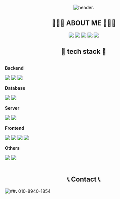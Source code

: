 <div align="center">
  
![header](https://capsule-render.vercel.app/api?type=rounded&color=timeGradient&text=안녕하세요%20이정우입니다%20👋&animation=twinkling&fontSize=40&fontAlignY=50&fontAlign=50&height=180).

## 👩🏻‍💻 ABOUT ME 👩🏻‍💻

![](http://github-profile-summary-cards.vercel.app/api/cards/profile-details?username=RobotChalle&theme=2077)
![](http://github-profile-summary-cards.vercel.app/api/cards/repos-per-language?username=RobotChalle&theme=2077)
![](http://github-profile-summary-cards.vercel.app/api/cards/most-commit-language?username=RobotChalle&theme=2077)
![](http://github-profile-summary-cards.vercel.app/api/cards/stats?username=RobotChalle&theme=2077)
![](http://github-profile-summary-cards.vercel.app/api/cards/productive-time?username=RobotChalle&theme=2077&utcOffset=9)

## 🔨 tech stack 🔨

<div style="display:flex; flex-direction:column; align-items:flex-start;">
    <!-- Backend -->
    <p><strong>Backend</strong></p>
    <div>
        <img src="https://img.shields.io/badge/Java-007396?style=for-the-badge&logo=Java&logoColor=white"> 
        <img src="https://img.shields.io/badge/Spring -6DB33F?style=for-the-badge&logo=spring&logoColor=white"> 
        <img src="https://img.shields.io/badge/Spring Boot-6DB33F?style=for-the-badge&logo=spring boot&logoColor=white"> 
    </div>
    <!-- Database -->
    <p><strong>Database</strong></p>
    <div>
        <img src="https://img.shields.io/badge/oracle-F80000?style=for-the-badge&logo=oracle&logoColor=white"> 
        <img src="https://img.shields.io/badge/mysql-4479A1?style=for-the-badge&logo=mysql&logoColor=white"> 
    </div>
    <!-- Server -->
    <p><strong>Server</strong></p>
    <div>
        <img src="https://img.shields.io/badge/linux-FCC624?style=for-the-badge&logo=linux&logoColor=black"> 
        <img src="https://img.shields.io/badge/apache tomcat-F8DC75?style=for-the-badge&logo=apachetomcat&logoColor=black">
    </div>
    <!-- Frontend -->
    <p><strong>Frontend</strong></p>
    <div>
        <img src="https://img.shields.io/badge/html5-E34F26?style=flat-square&logo=html5&logoColor=white"> 
        <img src="https://img.shields.io/badge/css-1572B6?style=flat-square&logo=css3&logoColor=white"> 
        <img src="https://img.shields.io/badge/javascript-F7DF1E?style=flat-square&logo=javascript&logoColor=black"> 
        <img src="https://img.shields.io/badge/bootstrap-7952B3?style=flat-square&logo=bootstrap&logoColor=white">
    </div>
    <!-- Others -->
    <p><strong>Others</strong></p>
    <div>
        <img src="https://img.shields.io/badge/Kotlin-7F52FF?style=flat-square&logo=kotlin&logoColor=white">
        <img src="https://img.shields.io/badge/Andoid Studio-3DDC84?style=flat-square&logo=android studio&logoColor=white">
</div><br>
</div>

## 📞 Contact 📞
<div style="display:flex; flex-direction:row;">
    <a href="challe0124@gmail.com">
        <img src="https://img.shields.io/badge/
        Gmail-EA4335?style=for-the-badge&logo=Gmail&logoColor=white"> 
    </a>
  ##📞 010-8940-1854
</div>
</div>


<!--
**RobotChalle/RobotChalle** is a ✨ _special_ ✨ repository because its `README.md` (this file) appears on your GitHub profile.

Here are some ideas to get you started:

- 🔭 I’m currently working on ...
- 🌱 I’m currently learning ...
- 👯 I’m looking to collaborate on ...
- 🤔 I’m looking for help with ...
- 💬 Ask me about ...
- 📫 How to reach me: ...
- 😄 Pronouns: ...
- ⚡ Fun fact: ...
-->
